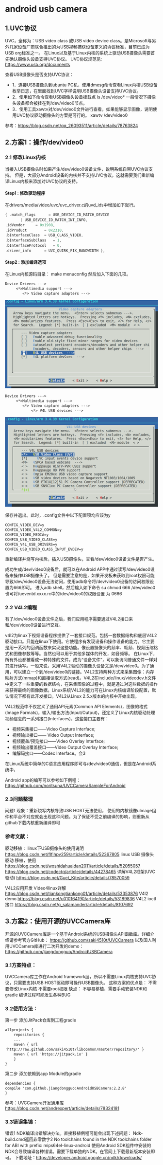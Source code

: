 # android usb camera


## 1.UVC协议

UVC，全称为：USB video class 或USB video device class。是Microsoft与另外几家设备厂商联合推出的为USB视频捕获设备定义的协议标准，目前已成为USB org标准之一。
在Linux以及基于Linux内核的系统上驱动USB摄像头需要首先确认摄像头设备支持UVC协议。
UVC协议规范见: https://www.usb.org/documents

查看USB摄像头是否支持UVC协议：
* 1．连接USB摄像头到ubuntu PC机，使用dmesg命令查看Linux内核USB设备枚举日志，在里面找到UVC字样说明USB摄像头设备支持UVC协议。
* 2．使用如下命令查看USB摄像头设备挂载点
	ls /dev/video*
一般情况下摄像头设备都会被挂在到/dev/video0节点。
* 3．使用工具xawtv对/dev/video0文件进行查看，如果能够显示图像，说明使用UVC协议驱动摄像头的方案是可行的。
xawtv /dev/video0

参考：https://blog.csdn.net/qq_26093511/article/details/78763824

## 2.方案1：操作/dev/video0

### 2.1 修改Linux内核

当接入USB摄像头时如果产生/dev/video0设备文件，说明系统自带UVC协议支持。
但是，大部分Android设备的内核并不支持UVC协议。这就需要我们重新编译Linux内核来添加对UVC协议的支持。

#### Step1 : 修改驱动程序
在drivers/media/video/uvc/uvc_driver.c的uvd_ids中增加如下就行。

``` c
{ .match_flags      = USB_DEVICE_ID_MATCH_DEVICE  
       | USB_DEVICE_ID_MATCH_INT_INFO,  
.idVendor     = 0x1908,  
.idProduct        = 0x2310,  
.bInterfaceClass  = USB_CLASS_VIDEO,  
.bInterfaceSubClass   = 1,  
.bInterfaceProtocol   = 0,  
.driver_info      = UVC_QUIRK_FIX_BANDWIDTH },
```
#### Step2 : 添加编译选项
在Linux内核源码目录：
make menuconfig
然后加入下面的几项。
```
Device Drivers --->
     <*>Multimedia support --->
		<*> Video capture adapters --->
```
![compile-attr](images/2018/11/compile-attr.png)
```
Device Drivers --->
     <*>Multimedia support --->
		<*> Video capture adapters --->
			<*> V4L USB devices --->
```
![compile-attr2](images/2018/11/compile-attr2.png)

保存并退出。此时，.config文件中以下配置项均应该为y
``` config
CONFIG_VIDEO_DEV=y
CONFIG_VIDEO_V4L2_COMMON=y
CONFIG_VIDEO_MEDIA=y
CONFIG_USB_VIDEO_CLASS=y
CONFIG_V4L_USB_DRIVERS=y
CONFIG_USB_VIDEO_CLASS_INPUT_EVDEV=y
```

重新编译并烧写内核后。插入USB摄像头，查看/dev/video0设备文件是否产生。

成功生成/dev/video0设备后，就可以在Android APP中通过读写/dev/video0设备来操作USB摄像头了。
但是需要注意的是，如果开发板未获取到root权限可能导致/dev/video0设备无法访问，使用adb命令将/dev/video0设备的访问权限设置为666即可。
进入adb shell，然后输入如下命令
	su
	chmod 666 /dev/video0
也可将/ueventd.xxxx.rc中的/dev/video0的权限设置 为 0666

### 2.2 V4L2编程
有了/dev/video0设备文件之后，我们应用程序需要通过V4L2接口来和/dev/video0设备进行交互。

v4l2为linux下视频设备程序提供了一套接口规范。包括一套数据结构和底层V4L2驱动接口。只能在linux下使用。它使程序有发现设备和操作设备的能力。它主要是用一系列的回调函数来实现这些功能。像设置摄像头的频率、帧频、视频压缩格式和图像参数等等。当然也可以用于其他多媒体的开发，如音频等。
在Linux下，所有外设都被看成一种特殊的文件，成为“设备文件”，可以象访问普通文件一样对其进行读写。一般来说，采用V4L2驱动的摄像头设备文是/dev/video0。为了通用，可以建立一个到/dev/video0的链接。V4L2支持两种方式来采集图像：内存映射方式(mmap)和直接读取方式(read)。V4L2在include/linux/videodev.h文件中定义了一些重要的数据结构，在采集图像的过程中，就是通过对这些数据的操作来获得最终的图像数据。Linux系统V4L2的能力可在Linux内核编译阶段配置，默认情况下都有此开发接口。V4L2从Linux 2.5.x版本的内核中开始出现。

V4L2规范中不仅定义了通用API元素(Common API Elements)，图像的格式(Image Formats)，输入/输出方法(Input/Output)，还定义了Linux内核驱动处理视频信息的一系列接口(Interfaces)，这些接口主要有：
* 视频采集接口——Video Capture Interface;
* 视频输出接口—— Video Output Interface;
* 视频覆盖/预览接口——Video Overlay Interface;
* 视频输出覆盖接口——Video Output Overlay Interface;
* 编解码接口——Codec Interface。会3

在Linux系统中简单的C语言应用程序即可与/dev/video0通信，但是在Android系统中，

Android app的编写可以参考如下例程：
https://github.com/noritsuna/UVCCameraSampleForAndroid

### 2.3问题整理
问题1
现象：重新烧写内核导致USB HOST无法使用，
使用的内核镜像uImage组件和平台不对应就会出现这种问题。为了保证不受之前编译的影响，则重新从github下载内核重新编译即可

### 参考文献：

驱动移植：
linux下USB摄像头的使用说明 https://blog.csdn.net/flfihpv259/article/details/52367805
linux USB 摄像头 驱动 移植，使用 https://blog.csdn.net/woshidahuaidan2011/article/details/52055057
https://blog.csdn.net/codectq/article/details/44278465
详解V4L2框架(UVC驱动) https://blog.csdn.net/Guet_Kite/article/details/78570059

V4L2应用开发
Video4linux详解 https://blog.csdn.net/tiankongtiankong01/article/details/53353876
V4l2 demo https://blog.csdn.net/u010164190/article/details/53189836
V4L2 ioctl接口 https://blog.csdn.net/g_salamander/article/details/8107692

## 3.方案2：使用开源的UVCCamera库

开源的UVCCamera库是一个基于Android系统的USB摄像头API函数库。详细介绍请参考官方GitHub：
https://github.com/saki4510t/UVCCamera
以及国人利用UVCCamera库进行二次开发的demo：
https://github.com/jiangdongguo/AndroidUSBCamera

### 3.1方案特点：

UVCCamera库工作在Android framework层，所以不需要Linux内核支持UVC协议，只需要支持USB HOST驱动即可操作USB摄像头。
这种方案的优点是：
	不需要修改Linux内核
	不需要root权限
缺点：
不容易移植，需要手动安装NDK和gradle
编译过程可能发生各种BUG

### 3.2使用方法：

第一步 添加JitPack仓库到工程gradle
```
allprojects {
	repositories {
	...
	maven { url 'http://raw.github.com/saki4510t/libcommon/master/repository/' }
	maven { url 'https://jitpack.io' }
	}
}
```
第二步 添加依赖到app Module的gradle
```
dependencies {
compile 'com.github.jiangdongguo:AndroidUSBCamera:2.2.8'
}
```
参考：UVCCamera开发通用库 https://blog.csdn.net/andrexpert/article/details/78324181

### 3.3错误集锦：

错误1
NDK编译出错解决办法。直接移植例程可能会出现下述问题：
	Ndk-build.cmd返回非零数字2
	No toolchains found in the NDK toolchains folder for ABI with prefix: mips64el-linux-android
使用Android SDK组件中安装的NDK会导致编译各种错误。需要下载单独的NDK。在官网上下载最新版本安装即可。
下载地址：https://developer.android.google.cn/ndk/downloads/
